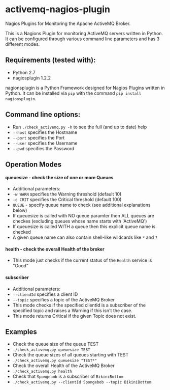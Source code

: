 # activemq-nagios-plugin
Nagios Plugins for Monitoring the Apache ActiveMQ Broker.

This is a Nagions Plugin for monitoring ActiveMQ servers written in Python.
It can be configured through various command line parameters and has 3 different modes.

## Requirements (tested with):
- Python 2.7
- nagiosplugin 1.2.2

nagionsplugin is a Python Framework designed for Nagios Plugins written in Python.
It can be installed via ```pip``` with the command ```pip install nagionsplugin```.

## Command line options:
- Run ```./check_activemq.py -h``` to see the full (and up to date) help
- ```--host``` specifies the Hostname
- ```--port``` specifies the Port
- ```--user``` specifies the Username
- ```--pwd``` specifies the Password

## Operation Modes

#### queuesize - check the size of one or more Queues
- Additional parameters:
 - ```-w WARN``` specifies the Warning threshold (default 10)
 - ```-c CRIT``` specifies the Critical threshold (default 100)
 - ```QUEUE``` - specify queue name to check (see additional explanations below)
- If queuesize is called with NO queue paramter then ALL queues are checkes (excluding queues whose name starts with 'ActiveMQ')
- If queuesize is called WITH a queue then this explicit queue name is checked
 - A given queue name can also contain shell-like wildcards like ```*``` and ```?```

#### health - check the overall Health of the broker
 - This mode just checks if the current status of the ```Health``` service is "Good"

#### subscriber
- Additional parameters:
 - ```--cliendId``` specifies a client ID
 - ```--topic``` specifies a topic of the ActiveMQ Broker
 - This mode checks if the specified clientId is a subscriber of the specified topic and raises a Warning if this isn't the case.
 - This mode returns Critical if the given Topic does not exist.

## Examples
- Check the queue size of the queue TEST
 - ```./check_activemq.py queuesize TEST```
- Check the queue sizes of all queues starting with TEST
 - ```./check_activemq.py queuesize "TEST*"```
- Check the overall Health of the ActiveMQ Broker
 - ```./check_activemq.py health```
- Check that ```Spongebob``` is a subscriber of ```BikiniBottom```
 - ```./check_activemq.py --clientId Spongebob --topic BikiniBottom```
